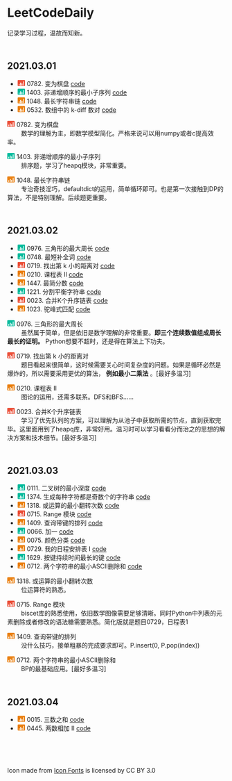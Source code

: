 # LeetCodeDaily

记录学习过程，温故而知新。

## <br>**2021.03.01**

+ <img src="icons/hard_icon.png" height='14'> 0782. 变为棋盘 [code](codes/No_0782.py)
+ <img src="icons/easy_icon.png" height='14'> 1403. 非递增顺序的最小子序列 [code](https://github.com/yhzhang95/LeetCodeDaily/blob/main/No_1403.py)
+ <img src="icons/medi_icon.png" height='14'> 1048. 最长字符串链 [code](https://github.com/yhzhang95/LeetCodeDaily/blob/main/No_1048.py)
+ <img src="icons/medi_icon.png" height='14'> 0532. 数组中的 k-diff 数对 [code](https://github.com/yhzhang95/LeetCodeDaily/blob/main/No_532.py)

<img src="icons/hard_icon.png" height='14'> 0782. 变为棋盘 <br> &emsp;&emsp; 数学的理解为主，即数学模型简化。严格来说可以用numpy或者c提高效率。

<img src="icons/easy_icon.png" height='14'> 1403. 非递增顺序的最小子序列 <br> &emsp;&emsp; 排序题，学习了heapq模块，非常重要。

<img src="icons/medi_icon.png" height='14'> 1048. 最长字符串链 <br> &emsp;&emsp; 专治奇技淫巧，defaultdict的运用，简单循环即可。也是第一次接触到DP的算法，不是特别理解。后续题更重要。

## <br>**2021.03.02**

+ <img src="icons/easy_icon.png" height='14'> 0976. 三角形的最大周长 [code](https://github.com/yhzhang95/LeetCodeDaily/blob/main/No_976.py)
+ <img src="icons/easy_icon.png" height='14'> 0748. 最短补全词 [code](https://github.com/yhzhang95/LeetCodeDaily/blob/main/No_0748.py)
+ <img src="icons/hard_icon.png" height='14'> 0719. 找出第 k 小的距离对 [code](https://github.com/yhzhang95/LeetCodeDaily/blob/main/No_0719.py)
+ <img src="icons/medi_icon.png" height='14'> 0210. 课程表 II [code](https://github.com/yhzhang95/LeetCodeDaily/blob/main/No_0210.py)
+ <img src="icons/medi_icon.png" height='14'> 1447. 最简分数 [code](https://github.com/yhzhang95/LeetCodeDaily/blob/main/No_1447.py)
+ <img src="icons/easy_icon.png" height='14'> 1221. 分割平衡字符串 [code](https://github.com/yhzhang95/LeetCodeDaily/blob/main/No_1221.py)
+ <img src="icons/hard_icon.png" height='14'> 0023. 合并K个升序链表 [code](https://github.com/yhzhang95/LeetCodeDaily/blob/main/No_0023.py)
+ <img src="icons/medi_icon.png" height='14'> 1023. 驼峰式匹配 [code](https://github.com/yhzhang95/LeetCodeDaily/blob/main/No_1023.py)

<img src="icons/easy_icon.png" height='14'> 0976. 三角形的最大周长 <br> &emsp;&emsp; 虽然属于简单，但是依旧是数学理解的非常重要。**即三个连续数值组成周长最长的证明。** Python想要不超时，还是得在算法上下功夫。

<img src="icons/hard_icon.png" height='14'> 0719. 找出第 k 小的距离对 <br> &emsp;&emsp; 题目看起来很简单，这时候需要关心时间复杂度的问题。如果是循环必然是爆炸的，所以需要采用更优的算法， **例如最小二乘法** 。[最好多温习]

<img src="icons/medi_icon.png" height='14'> 0210. 课程表 II <br> &emsp;&emsp; 图论的运用，还需多联系。DFS和BFS......

<img src="icons/hard_icon.png" height='14'> 0023. 合并K个升序链表 <br> &emsp;&emsp; 学习了优先队列的方案，可以理解为从池子中获取所需的节点，直到获取完毕。这里面用到了heapq库，非常好用。温习时可以学习看看分而治之的思想的解决方案和技术细节。[最好多温习]

## <br>**2021.03.03**

+ <img src="icons/easy_icon.png" height='14'> 0111. 二叉树的最小深度 [code](https://github.com/yhzhang95/LeetCodeDaily/blob/main/No_0111.py)
+ <img src="icons/easy_icon.png" height='14'> 1374. 生成每种字符都是奇数个的字符串 [code](https://github.com/yhzhang95/LeetCodeDaily/blob/main/No_1374.py)
+ <img src="icons/medi_icon.png" height='14'> 1318. 或运算的最小翻转次数 [code](https://github.com/yhzhang95/LeetCodeDaily/blob/main/No_1318.py)
+ <img src="icons/hard_icon.png" height='14'> 0715. Range 模块 [code](https://github.com/yhzhang95/LeetCodeDaily/blob/main/No_0715.py)
+ <img src="icons/medi_icon.png" height='14'> 1409. 查询带键的排列 [code](https://github.com/yhzhang95/LeetCodeDaily/blob/main/No_1409.py)
+ <img src="icons/easy_icon.png" height='14'> 0066. 加一 [code](https://github.com/yhzhang95/LeetCodeDaily/blob/main/No_0066.py)
+ <img src="icons/medi_icon.png" height='14'> 0075. 颜色分类 [code](https://github.com/yhzhang95/LeetCodeDaily/blob/main/No_0075.py)
+ <img src="icons/medi_icon.png" height='14'> 0729. 我的日程安排表 I [code](https://github.com/yhzhang95/LeetCodeDaily/blob/main/No_0729.py)
+ <img src="icons/easy_icon.png" height='14'> 1629. 按键持续时间最长的键 [code](https://github.com/yhzhang95/LeetCodeDaily/blob/main/No_1629.py)
+ <img src="icons/medi_icon.png" height='14'> 0712. 两个字符串的最小ASCII删除和 [code](https://github.com/yhzhang95/LeetCodeDaily/blob/main/No_0712.py)

<img src="icons/medi_icon.png" height='14'> 1318. 或运算的最小翻转次数 <br> &emsp;&emsp; 位运算符的熟悉。

<img src="icons/hard_icon.png" height='14'> 0715. Range 模块 <br> &emsp;&emsp; biscet库的熟悉使用，依旧数学图像需要足够清晰。同时Python中列表的元素删除或者修改的语法糖需要熟悉。简化版就是题目0729，日程表1

<img src="icons/medi_icon.png" height='14'> 1409. 查询带键的排列 <br> &emsp;&emsp; 没什么技巧，接单粗暴的完成要求即可。P.insert(0, P.pop(index))

<img src="icons/medi_icon.png" height='14'> 0712. 两个字符串的最小ASCII删除和 <br> &emsp;&emsp; BP的最基础应用。[最好多温习]

## <br>**2021.03.04**

+ <img src="icons/medi_icon.png" height='14'> 0015. 三数之和 [code](https://github.com/yhzhang95/LeetCodeDaily/blob/main/No_0015.py)
+ <img src="icons/medi_icon.png" height='14'> 0445. 两数相加 II  [code](https://github.com/yhzhang95/LeetCodeDaily/blob/main/No_0445.py)

[comment]: <> (   <img src="icons/hard_icon.png" height='14'>   )
[comment]: <> (   <img src="icons/medi_icon.png" height='14'>   )
[comment]: <> (   <img src="icons/easy_icon.png" height='14'>   )

<br><br><br><div>Icon made from <a href="http://www.onlinewebfonts.com/icon">Icon Fonts</a> is licensed by CC BY 3.0</div>

